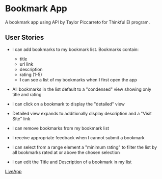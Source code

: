 # Bookmark App

A bookmark app using API by Taylor Piccarreto for Thinkful EI program.

## User Stories

* I can add bookmarks to my bookmark list. Bookmarks contain:

  * title
  * url link
  * description
  * rating (1-5)
  * I can see a list of my bookmarks when I first open the app

* All bookmarks in the list default to a "condensed" view showing only title and rating
* I can click on a bookmark to display the "detailed" view

* Detailed view expands to additionally display description and a "Visit Site" link
* I can remove bookmarks from my bookmark list

* I receive appropriate feedback when I cannot submit a bookmark

* I can select from a range element a "minimum rating" to filter the list by all bookmarks rated at or above the chosen selection
* I can edit the Title and Description of a bookmark in my list

[LiveApp](https://thinkful-ei-jaguar.github.io/bookmarkApp-TaylorP/)